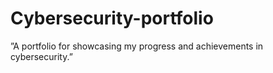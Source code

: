 # Cybersecurity-portfolio
”A portfolio for showcasing my progress and achievements in cybersecurity.”
